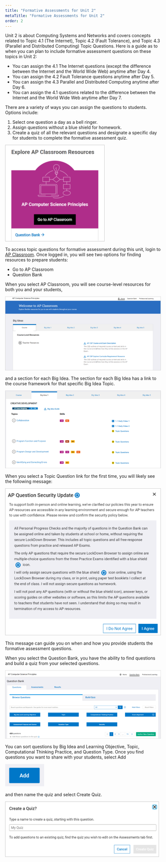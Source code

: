 ```yaml
---
title: "Formative Assessments for Unit 2"
metaTitle: "Formative Assessments for Unit 2"
order: 2
---
```


Unit 2 is about Computing Systems and Networks and covers concepts related to Topic 4.1 (The Internet), Topic 4.2 (Fault Tolerance), and Topic 4.3 (Parallel and Distributed Computing) Topic Questions. Here is a guide as to when you can plan to include formative assessment questions on these topics in Unit 2:

* You can assign the 4.1 The Internet questions (except the difference between the Internet and the World Wide Web) anytime after Day 4.
* You can assign the 4.2 Fault Tolerance questions anytime after Day 5.
* You can assign the 4.3 Parallel and Distributed Computing anytime after Day 6.
* You can assign the 4.1 questions related to the difference between the Internet and the World Wide Web anytime after Day 7.

There are a variety of ways you can assign the questions to students. Options include:

1. Select one question a day as a bell ringer.
2. Assign questions without a blue shield for homework.
3. Create a quiz of all the relevant questions and designate a specific day for students to complete the formative assessment quiz.

![AP Classroom link](ap-classroom-link.png)

To access topic questions for formative assessment during this unit, login to [AP Classroom](https://myap.collegeboard.org/login). Once logged in, you will see two options for finding resources to prepare students:

* Go to AP Classroom
* Question Bank

When you select AP Classroom, you will see course-level resources for both you and your students,

![Course level resources](course-level-resources.png)

and a section for each Big Idea. The section for each Big Idea has a link to the course framework for that specific Big Idea Topic.

![Big Idea topic](big-idea-section.png)

When you select a Topic Question link for the first time, you will likely see the following message:

![AP Question Security update](security-update.png)

This message can guide you on when and how you provide students the formative assessment questions.

When you select the Question Bank, you have the ability to find questions and build a quiz from your selected questions.

![Question Bank](question-bank.png)

You can sort questions by Big Idea and Learning Objective, Topic, Computational Thinking Practice, and Question Type. Once you find questions you want to share with your students, select Add

![Add button](add-button.png)

and then name the quiz and select Create Quiz.

![Create a Quiz dialog](create-quiz.png)
